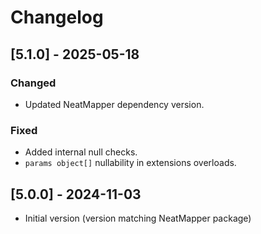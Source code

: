 # Changelog

## [5.1.0] - 2025-05-18

### Changed

- Updated NeatMapper dependency version.

### Fixed

- Added internal null checks.
- `params object[]` nullability in extensions overloads.


## [5.0.0] - 2024-11-03

- Initial version (version matching NeatMapper package)